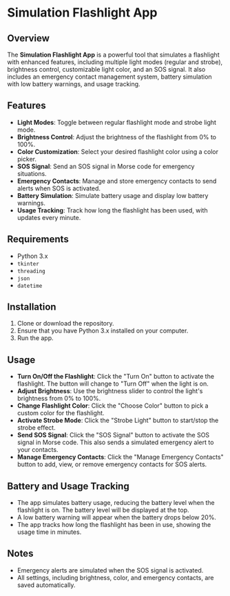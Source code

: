 # Simulation Flashlight App

## Overview
The **Simulation Flashlight App** is a powerful tool that simulates a flashlight with enhanced features, including multiple light modes (regular and strobe), brightness control, customizable light color, and an SOS signal. It also includes an emergency contact management system, battery simulation with low battery warnings, and usage tracking.

## Features
- **Light Modes**: Toggle between regular flashlight mode and strobe light mode.
- **Brightness Control**: Adjust the brightness of the flashlight from 0% to 100%.
- **Color Customization**: Select your desired flashlight color using a color picker.
- **SOS Signal**: Send an SOS signal in Morse code for emergency situations.
- **Emergency Contacts**: Manage and store emergency contacts to send alerts when SOS is activated.
- **Battery Simulation**: Simulate battery usage and display low battery warnings.
- **Usage Tracking**: Track how long the flashlight has been used, with updates every minute.

## Requirements
- Python 3.x
- `tkinter`
- `threading`
- `json`
- `datetime`

## Installation

1. Clone or download the repository.
2. Ensure that you have Python 3.x installed on your computer.
3. Run the app.

## Usage

- **Turn On/Off the Flashlight**: Click the "Turn On" button to activate the flashlight. The button will change to "Turn Off" when the light is on.
- **Adjust Brightness**: Use the brightness slider to control the light's brightness from 0% to 100%.
- **Change Flashlight Color**: Click the "Choose Color" button to pick a custom color for the flashlight.
- **Activate Strobe Mode**: Click the "Strobe Light" button to start/stop the strobe effect.
- **Send SOS Signal**: Click the "SOS Signal" button to activate the SOS signal in Morse code. This also sends a simulated emergency alert to your contacts.
- **Manage Emergency Contacts**: Click the "Manage Emergency Contacts" button to add, view, or remove emergency contacts for SOS alerts.

## Battery and Usage Tracking
- The app simulates battery usage, reducing the battery level when the flashlight is on. The battery level will be displayed at the top.
- A low battery warning will appear when the battery drops below 20%.
- The app tracks how long the flashlight has been in use, showing the usage time in minutes.

## Notes
- Emergency alerts are simulated when the SOS signal is activated.
- All settings, including brightness, color, and emergency contacts, are saved automatically.
